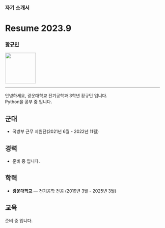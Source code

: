 ### 자기 소개서

# Resume 2023.9

### [황규민](https://thumbsu.dev/)
<img src="./static/profile.jpeg" width="100px">

---

안녕하세요, 광운대학교 전기공학과 3학년 황규민 입니다.
<br/>
Python을 공부 중 입니다. 

## 군대

- 국방부 근무 지원단(2021년 6월 - 2022년 11월)
  
## 경력

- 준비 중 입니다.

## 학력

- **광운대학교** — 전기공학 전공
  (2019년 3월 - 2025년 3월)

## 교육

준비 중 입니다.









